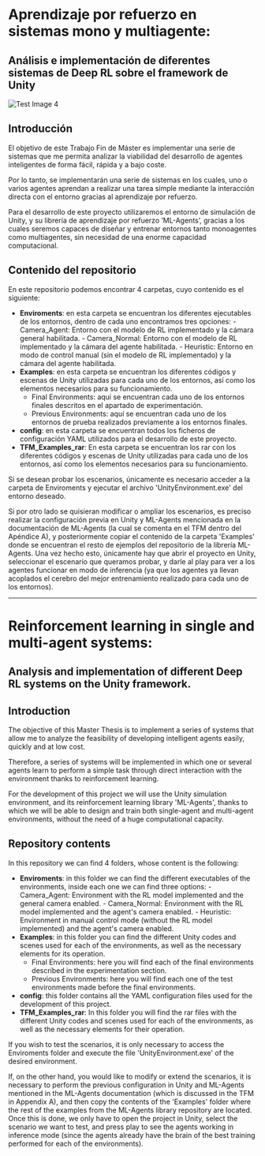 # Aprendizaje por refuerzo en sistemas mono y multiagente: 
## Análisis e implementación de diferentes sistemas de Deep RL sobre el framework de Unity

![Test Image 4](https://https://github.com/ludovicoderic/TFM_CarratalaRizzo-Valderico/Results/bridge_results_multi.gif)

## Introducción

El objetivo de este Trabajo Fin de Máster es implementar una serie de sistemas que me permita analizar la viabilidad del desarrollo de agentes inteligentes de forma fácil, rápida y a bajo coste.

Por lo tanto, se implementarán una serie de sistemas en los cuales, uno o varios agentes aprendan a realizar una tarea simple mediante la interacción directa con el entorno gracias al aprendizaje por refuerzo.

Para el desarrollo de este proyecto utilizaremos el entorno de simulación de Unity, y su librería de aprendizaje por refuerzo ’ML-Agents’, gracias a los cuales seremos capaces de diseñar y entrenar entornos tanto monoagentes como multiagentes, sin necesidad de una enorme capacidad computacional. 


## Contenido del repositorio

En este repositorio podemos encontrar 4 carpetas, cuyo contenido es el siguiente:
- **Enviroments**: en esta carpeta se encuentran los diferentes ejecutables de los entornos, dentro de cada uno encontramos tres opciones:
        - Camera\_Agent: Entorno con el modelo de RL implementado y la cámara general habilitada.
        - Camera\_Normal: Entorno con el modelo de RL implementado y la cámara del agente habilitada.
        - Heuristic: Entorno en modo de control manual (sin el modelo de RL implementado) y la cámara del agente habilitada.
- **Examples**: en esta carpeta se encuentran los diferentes códigos y escenas de Unity utilizadas para cada uno de los entornos, así como los elementos necesarios para su funcionamiento.
	- Final Environments: aquí se encuentran cada uno de los entornos finales descritos en el apartado de experimentación.
	- Previous Environments: aquí se encuentran cada uno de los entornos de prueba realizados previamente a los entornos finales. 
- **config**: en esta carpeta se encuentran todos los ficheros de configuración YAML utilizados para el desarrollo de este proyecto.
- **TFM_Examples_rar**: En esta carpeta se encuentran los rar con los diferentes códigos y escenas de Unity utilizadas para cada uno de los entornos, así como los elementos necesarios para su funcionamiento.
	
Si se desean probar los escenarios, únicamente es necesario acceder a la carpeta de Enviroments y ejecutar el archivo 'UnityEnvironment.exe' del entorno deseado.

Si por otro lado se quisieran modificar o ampliar los escenarios, es preciso realizar la configuración previa en Unity y ML-Agents mencionada en la documentación de ML-Agents  (la cual se comenta en el TFM dentro del Apéndice A), y posteriormente copiar el contenido de la carpeta 'Examples' donde se encuentran el resto de ejemplos del repositorio de la librería ML-Agents. Una vez hecho esto, únicamente hay que abrir el proyecto en Unity, seleccionar el escenario que queramos probar, y darle al play para ver a los agentes funcionar en modo de inferencia (ya que los agentes ya llevan acoplados el cerebro del mejor entrenamiento realizado para cada uno de los entornos). 


---

# Reinforcement learning in single and multi-agent systems: 
## Analysis and implementation of different Deep RL systems on the Unity framework.

## Introduction

The objective of this Master Thesis is to implement a series of systems that allow me to analyze the feasibility of developing intelligent agents easily, quickly and at low cost.

Therefore, a series of systems will be implemented in which one or several agents learn to perform a simple task through direct interaction with the environment thanks to reinforcement learning.

For the development of this project we will use the Unity simulation environment, and its reinforcement learning library 'ML-Agents', thanks to which we will be able to design and train both single-agent and multi-agent environments, without the need of a huge computational capacity. 


## Repository contents

In this repository we can find 4 folders, whose content is the following:
- **Enviroments**: in this folder we can find the different executables of the environments, inside each one we can find three options:
        - Camera_Agent: Environment with the RL model implemented and the general camera enabled.
        - Camera_Normal: Environment with the RL model implemented and the agent's camera enabled.
        - Heuristic: Environment in manual control mode (without the RL model implemented) and the agent's camera enabled.
- **Examples**: in this folder you can find the different Unity codes and scenes used for each of the environments, as well as the necessary elements for its operation.
	- Final Environments: here you will find each of the final environments described in the experimentation section.
	- Previous Environments: here you will find each one of the test environments made before the final environments. 
- **config**: this folder contains all the YAML configuration files used for the development of this project.
- **TFM_Examples_rar**: In this folder you will find the rar files with the different Unity codes and scenes used for each of the environments, as well as the necessary elements for their operation.
	
If you wish to test the scenarios, it is only necessary to access the Enviroments folder and execute the file 'UnityEnvironment.exe' of the desired environment.

If, on the other hand, you would like to modify or extend the scenarios, it is necessary to perform the previous configuration in Unity and ML-Agents mentioned in the ML-Agents documentation (which is discussed in the TFM in Appendix A), and then copy the contents of the 'Examples' folder where the rest of the examples from the ML-Agents library repository are located. Once this is done, we only have to open the project in Unity, select the scenario we want to test, and press play to see the agents working in inference mode (since the agents already have the brain of the best training performed for each of the environments). 
